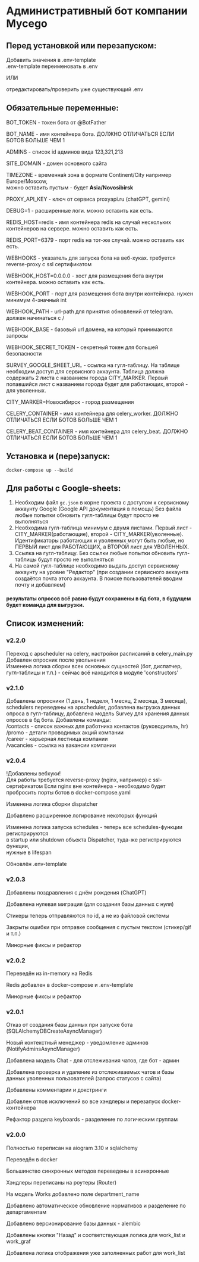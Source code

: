# Административный бот компании Mycego

## Перед установкой или перезапуском:
Добавить значения в .env-template\
.env-template переименовать в .env

ИЛИ

отредактировать/проверить уже существующий .env


## Обязательные переменные:

BOT_TOKEN - токен бота от @BotFather

BOT_NAME - имя контейнера бота. ДОЛЖНО ОТЛИЧАТЬСЯ ЕСЛИ БОТОВ БОЛЬШЕ ЧЕМ 1

ADMINS - список id админов вида 123,321,213

SITE_DOMAIN - домен основного сайта

TIMEZONE - временна́я зона в формате Continent/City например Europe/Moscow,\
можно оставить пустым - будет <b>Asia/Novosibirsk</b>

PROXY_API_KEY - ключ от сервиса proxyapi.ru (chatGPT, gemini)

DEBUG=1 - расширенные логи. можно оставить как есть.

REDIS_HOST=redis - имя контейнера redis на случай нескольких контейнеров на сервере. можно оставить как есть.

REDIS_PORT=6379 - порт redis на тот-же случай. можно оставить как есть.

WEBHOOKS - указатель для запуска бота на веб-хуках. требуется reverse-proxy с ssl сертификатом

WEBHOOK_HOST=0.0.0.0 - хост для размещения бота внутри контейнера. можно оставить как есть. 

WEBHOOK_PORT - порт для размещения бота внутри контейнера. нужен минимум 4-значный int

WEBHOOK_PATH - url-path для принятия обновлений от telegram. должен начинаться с /

WEBHOOK_BASE - базовый url домена, на который принимаются запросы

WEBHOOK_SECRET_TOKEN - секретный токен для большей безопасности

SURVEY_GOOGLE_SHEET_URL - ссылка на гугл-таблицу. На таблице необходим доступ для сервисного аккаунта. Таблица должна
содержать 2 листа с названием города CITY_MARKER. Первый попавшийся лист с названием города будет для работающих, 
второй - для уволенных.

CITY_MARKER=Новосибирск - город размещения

CELERY_CONTAINER - имя контейнера для celery_worker. ДОЛЖНО ОТЛИЧАТЬСЯ ЕСЛИ БОТОВ БОЛЬШЕ ЧЕМ 1

CELERY_BEAT_CONTAINER - имя контейнера для celery_beat. ДОЛЖНО ОТЛИЧАТЬСЯ ЕСЛИ БОТОВ БОЛЬШЕ ЧЕМ 1

## Установка и (пере)запуск:
```
docker-compose up --build
```

## Для работы с Google-sheets:
1. Необходим файл ```gc.json``` в корне проекта с доступом к сервисному аккаунту 
Google (Google API документация в помощь)
Без файла любые попытки обновить гугл-таблицы будут просто не выполняться
2. Необходима гугл-таблица минимум с двумя листами. 
Первый лист - CITY_MARKER(работающие), 
второй - CITY_MARKER(уволенные). 
Идентификаторы работающих и уволенных могут быть любые, 
но ПЕРВЫЙ лист для РАБОТАЮЩИХ, а ВТОРОЙ лист для УВОЛЕННЫХ.
3. Ссылка на гугл-таблицу. Без ссылки любые попытки обновить гугл-таблицы будут просто не выполняться
4. На самой гугл-таблице необходимо выдать доступ сервисному 
аккаунту на уровне "Редактор" (при создании сервисного аккаунта 
создаётся почта этого аккаунта. В поиске пользователей вводим почту и добавляем)

#### результаты опросов всё равно будут сохранены в бд бота, в будущем будет команда для выгрузки.



## Список изменений:

### v2.2.0
Переход с apscheduler на celery, настройки расписаний в celery_main.py\
Добавлен опросник после увольнения\
Изменена логика сборки всех основных сущностей (бот, диспатчер, гугл-таблицы и т.п.) - сейчас всё находится в модуле 'constructors'

### v2.1.0
Добавлены опросники (1 день, 1 неделя, 1 месяц, 2 месяца, 3 месяца), schedulers переведены на apscheduler, добавлена выгрузка
данных опроса в гугл-таблицу, добавлена модель Survey для хранения данных опросов в бд бота.
Добавлены команды:\
/contacts - список важных для работника контактов (руководитель, hr)\
/promo - детали проводимых акций компании\
/career - карьерная лестница компании\
/vacancies - ссылка на вакансии компании


### v2.0.4
!Добавлены вебхуки!\
Для работы требуется reverse-proxy (nginx, например) с ssl-сертификатом
Если nginx вне контейнера - необходимо будет пробросить порты ботов в docker-compose.yaml

Изменена логика сборки dispatcher

Добавлено расширенное логирование некоторых функций

Изменена логика запуска schedules - теперь все schedules-функции регистрируются\
в startup или shutdown объекта Dispatcher, туда-же регистрируются функции,\
нужные в lifespan

Обновлён .env-template

### v2.0.3
Добавлены поздравления с днём рождения (ChatGPT)

Добавлена нулевая миграция (для создания базы данных с нуля)

Стикеры теперь отправляются по id, а не из файловой системы

Закрыты ошибки при отправке сообщения с пустым текстом (стикер/gif и т.п.)

Минорные фиксы и рефактор

### v2.0.2
Переведён из in-memory на Redis

Redis добавлен в docker-compose и .env-template

Минорные фиксы и рефактор

### v2.0.1
Отказ от создания базы данных при запуске бота (SQLAlchemyDBCreateAsyncManager)

Новый контекстный менеджер - уведомление админов (NotifyAdminsAsyncManager)

Добавлена модель Chat - для отслеживания чатов, где бот - админ

Добавлена проверка и удаление из отслеживаемых чатов и базы данных уволенных пользователей (запрос статусов с сайта)

Добавлены комментарии и докстринги

Добавлен отлов исключений во все хэндлеры и перезапуск docker-контейнера

Рефактор раздела keyboards - разделение по логическим группам

### v2.0.0
Полностью переписан на aiogram 3.10 и sqlalchemy

Переведён в docker

Большинство синхронных методов переведены в асинхронные

Хэндлеры переписаны на роутеры (Router)

На модель Works добавлено поле department_name

Добавлено автоматическое обновление нормативов и разделение по департаментам

Добавлено версионирование базы данных - alembic

Добавлены кнопки "Назад" и соответствующая логика для work_list и work_graf

Добавлена логика отображения уже заполненных работ для work_list